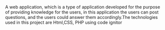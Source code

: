 A web application, which is a type of application developed for the purpose of providing knowledge for the users, in this application the users can post questions, and the users could answer them accordingly.The technologies used in this project are Html,CSS, PHP using  code ignitor
